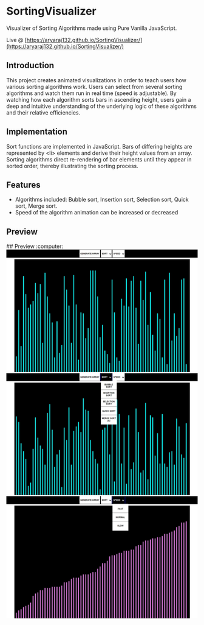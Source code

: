 # SortingVisualizer
Visualizer of Sorting Algorithms made using Pure Vanilla JavaScript.

Live @ [https://aryaraj132.github.io/SortingVisualizer/](https://aryaraj132.github.io/SortingVisualizer/)

## Introduction
This project creates animated visualizations in order to teach users how various sorting algorithms work. Users can select from several sorting algorithms and watch them run in real time (speed is adjustable). By watching how each algorithm sorts bars in ascending height, users gain a deep and intuitive understanding of the underlying logic of these algorithms and their relative efficiencies.

## Implementation
Sort functions are implemented in JavaScript. Bars of differing heights are represented by &lt;li> elements and derive their height values from an array. Sorting algorithms direct re-rendering of bar elements until they appear in sorted order, thereby illustrating the sorting process.

## Features 

* Algorithms included: Bubble sort, Insertion sort, Selection sort, Quick sort, Merge sort.
* Speed of the algorithm animation can be increased or decreased


<detail>
<summary> <h2> Preview </h2></summary>
</detail>
## Preview :computer:

<img src="./images/preview.jpg" />
<img src="./images/preview1.jpg" />
<img src="./images/preview2.jpg" />

